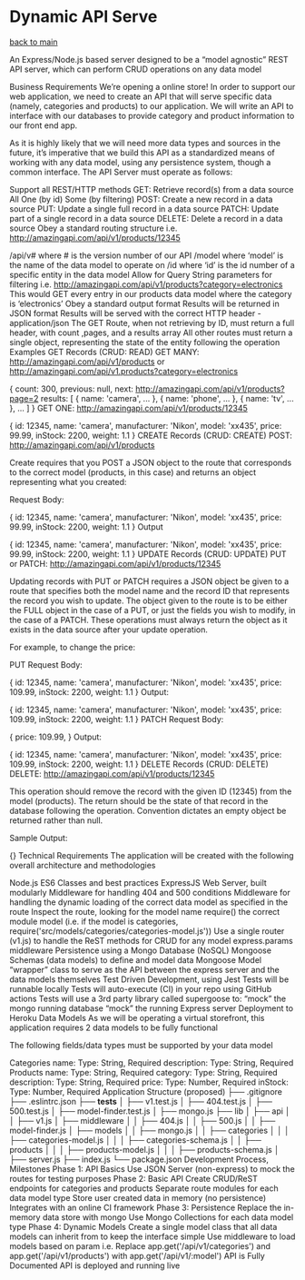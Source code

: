 # Dynamic API Serve
[back to main](./README.md)

An Express/Node.js based server designed to be a “model agnostic” REST API server, which can perform CRUD operations on any data model

Business Requirements
We’re opening a online store! In order to support our web application, we need to create an API that will serve specific data (namely, categories and products) to our application. We will write an API to interface with our databases to provide category and product information to our front end app.

As it is highly likely that we will need more data types and sources in the future, it’s imperative that we build this API as a standardized means of working with any data model, using any persistence system, though a common interface. The API Server must operate as follows:

Support all REST/HTTP methods
GET: Retrieve record(s) from a data source
All
One (by id)
Some (by filtering)
POST: Create a new record in a data source
PUT: Update a single full record in a data source
PATCH: Update part of a single record in a data source
DELETE: Delete a record in a data source
Obey a standard routing structure
i.e. http://amazingapi.com/api/v1/products/12345

/api/v# where # is the version number of our API
/model where ‘model’ is the name of the data model to operate on
/id where ‘id’ is the id number of a specific entity in the data model
Allow for Query String parameters for filtering
i.e. http://amazingapi.com/api/v1/products?category=electronics
This would GET every entry in our products data model where the category is ‘electronics’
Obey a standard output format
Results will be returned in JSON format
Results will be served with the correct HTTP header - application/json
The GET Route, when not retrieving by ID, must return a full header, with count ,pages, and a results array
All other routes must return a single object, representing the state of the entity following the operation
Examples
GET Records (CRUD: READ)
GET MANY: http://amazingapi.com/api/v1/products or http://amazingapi.com/api/v1.products?category=electronics

  {
    count: 300,
    previous: null,
    next: http://amazingapi.com/api/v1/products?page=2
    results: [
      { name: 'camera', ... },
      { name: 'phone', ... },
      { name: 'tv', ... },
      ...
    ]
  }
GET ONE: http://amazingapi.com/api/v1/products/12345

  {
    id: 12345,
    name: 'camera',
    manufacturer: 'Nikon',
    model: 'xx435',
    price: 99.99,
    inStock: 2200,
    weight: 1.1
  }
CREATE Records (CRUD: CREATE)
POST: http://amazingapi.com/api/v1/products

Create requires that you POST a JSON object to the route that corresponds to the correct model (products, in this case) and returns an object representing what you created:

Request Body:

  {
    id: 12345,
    name: 'camera',
    manufacturer: 'Nikon',
    model: 'xx435',
    price: 99.99,
    inStock: 2200,
    weight: 1.1
  }
Output

  {
    id: 12345,
    name: 'camera',
    manufacturer: 'Nikon',
    model: 'xx435',
    price: 99.99,
    inStock: 2200,
    weight: 1.1
  }
UPDATE Records (CRUD: UPDATE)
PUT or PATCH: http://amazingapi.com/api/v1/products/12345

Updating records with PUT or PATCH requires a JSON object be given to a route that specifies both the model name and the record ID that represents the record you wish to update. The object given to the route is to be either the FULL object in the case of a PUT, or just the fields you wish to modify, in the case of a PATCH. These operations must always return the object as it exists in the data source after your update operation.

For example, to change the price:

PUT Request Body:

  {
    id: 12345,
    name: 'camera',
    manufacturer: 'Nikon',
    model: 'xx435',
    price: 109.99,
    inStock: 2200,
    weight: 1.1
  }
Output:

  {
    id: 12345,
    name: 'camera',
    manufacturer: 'Nikon',
    model: 'xx435',
    price: 109.99,
    inStock: 2200,
    weight: 1.1
  }
PATCH Request Body:

  {
    price: 109.99,
  }
Output:

  {
    id: 12345,
    name: 'camera',
    manufacturer: 'Nikon',
    model: 'xx435',
    price: 109.99,
    inStock: 2200,
    weight: 1.1
  }
DELETE Records (CRUD: DELETE)
DELETE: http://amazingapi.com/api/v1/products/12345

This operation should remove the record with the given ID (12345) from the model (products). The return should be the state of that record in the database following the operation. Convention dictates an empty object be returned rather than null.

Sample Output:

{}
Technical Requirements
The application will be created with the following overall architecture and methodologies

Node.js
ES6 Classes and best practices
ExpressJS Web Server, built modularly
Middleware for handling 404 and 500 conditions
Middleware for handling the dynamic loading of the correct data model as specified in the route
Inspect the route, looking for the model name
require() the correct module model (i.e. if the model is categories, require('src/models/categories/categories-model.js'))
Use a single router (v1.js) to handle the ReST methods for CRUD for any model
express.params middleware
Persistence using a Mongo Database (NoSQL)
Mongoose Schemas (data models) to define and model data
Mongoose Model “wrapper” class to serve as the API between the express server and the data models themselves
Test Driven Development, using Jest
Tests will be runnable locally
Tests will auto-execute (CI) in your repo using GitHub actions
Tests will use a 3rd party library called supergoose to:
“mock” the mongo running database
“mock” the running Express server
Deployment to Heroku
Data Models
As we will be operating a virtual storefront, this application requires 2 data models to be fully functional

The following fields/data types must be supported by your data model

Categories
name: Type: String, Required
description: Type: String, Required
Products
name: Type: String, Required
category: Type: String, Required
description: Type: String, Required
price: Type: Number, Required
inStock: Type: Number, Required
Application Structure (proposed)
├── .gitignore
├── .eslintrc.json
├── __tests__
│   ├── v1.test.js
│   ├── 404.test.js
│   ├── 500.test.js
│   ├── model-finder.test.js
│   ├── mongo.js
├── lib
│   ├── api
│   │   ├── v1.js
│   ├── middleware
│   │   ├── 404.js
│   │   ├── 500.js
│   │   ├── model-finder.js
│   ├── models
│   │   ├── mongo.js
│   │   ├── categories
│   │   │   ├── categories-model.js
│   │   │   ├── categories-schema.js
│   │   ├── products
│   │   │   ├── products-model.js
│   │   │   ├── products-schema.js
│   ├── server.js
├── index.js
└── package.json
Development Process, Milestones
Phase 1: API Basics
Use JSON Server (non-express) to mock the routes for testing purposes
Phase 2: Basic API
Create CRUD/ReST endpoints for categories and products
Separate route modules for each data model type
Store user created data in memory (no persistence)
Integrates with an online CI framework
Phase 3: Persistence
Replace the in-memory data store with mongo
Use Mongo Collections for each data model type
Phase 4: Dynamic Models
Create a single model class that all data models can inherit from to keep the interface simple
Use middleware to load models based on param
i.e. Replace app.get('/api/v1/categories') and app.get('/api/v1/products') with app.get('/api/v1/:model')
API is Fully Documented
API is deployed and running live
